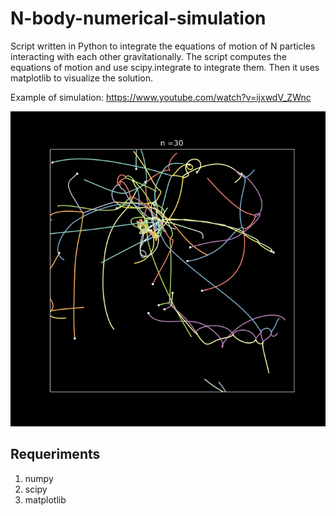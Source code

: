 # N-body-numerical-simulation

Script written in Python to integrate the equations of motion of N particles interacting with each other gravitationally.
The script computes the equations of motion and use scipy.integrate to integrate them.
Then it uses matplotlib to visualize the solution.

Example of simulation:
https://www.youtube.com/watch?v=ijxwdV_ZWnc

![N|Solid](/image.png)

## Requeriments

1. numpy
2. scipy
3. matplotlib
